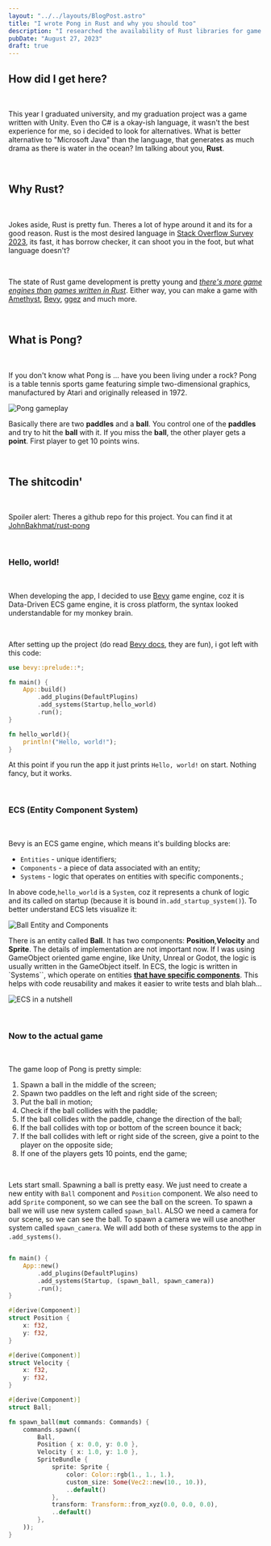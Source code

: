 ```yaml
---
layout: "../../layouts/BlogPost.astro"
title: "I wrote Pong in Rust and why you should too"
description: "I researched the availability of Rust libraries for game development and wrote Pong in Rust. Here's why you should too."
pubDate: "August 27, 2023"
draft: true
---
```


## How did I get here?

<br/>

This year I graduated university, and my graduation project was a game written with Unity. Even tho C# is a okay-ish language, it wasn't the best experience for me, so i decided to look for alternatives. What is better alternative to "Microsoft Java" than the language, that generates as much drama as there is water in the ocean? Im talking about you, <b>Rust</b>.

<br/>

## Why Rust?

<br/>

Jokes aside, Rust is pretty fun. Theres a lot of hype around it and its for a good reason.
Rust is the most desired language in [Stack Overflow Survey 2023](https://survey.stackoverflow.co/2023/#technology), its fast, it has borrow checker, it can shoot you in the foot, but what language doesn't?

<br/>

The state of Rust game development is pretty young and <i>[there's more game engines than games written in Rust](https://youtu.be/TGfQu0bQTKc?si=zJLF2i10Uhqhzo41)</i>. Either way, you can make a game with [Amethyst](https://amethyst.rs/), [Bevy](https://bevyengine.org/), [ggez](https://ggez.rs/) and much more.

<br/>

## What is Pong?

<br/>

If you don't know what Pong is ... have you been living under a rock? Pong is a table tennis sports game featuring simple two-dimensional graphics, manufactured by Atari and originally released in 1972.

![Pong gameplay](https://media.tenor.com/h5RG9KzJ8PYAAAAC/pong-game.gif)

Basically there are two <b>paddles</b> and a <b>ball</b>. You control one of the <b>paddles</b> and try to hit the <b>ball</b> with it. If you miss the <b>ball</b>, the other player gets a <b>point</b>. First player to get 10 points wins.

<br/>

## The shitcodin'

<br/>

Spoiler alert: Theres a github repo for this project. You can find it at [JohnBakhmat/rust-pong](https://github.com/JohnBakhmat/rust-pong)

<br/>

### Hello, world!

<br/>

When developing the app, I decided to use [Bevy](https://bevyengine.org/) game engine, coz it is Data-Driven ECS game engine, it is cross platform, the syntax looked understandable for my monkey brain.

<br/>

After setting up the project (do read [Bevy docs](https://bevyengine.org/), they are fun), i got left with this code:

```rust
use bevy::prelude::*;

fn main() {
    App::build()
        .add_plugins(DefaultPlugins)
        .add_systems(Startup,hello_world)
        .run();
}

fn hello_world(){
    println!("Hello, world!");
}

```

At this point if you run the app it just prints `Hello, world!` on start. Nothing fancy, but it works.

<br/>

### ECS (Entity Component System)

<br/>

Bevy is an ECS game engine, which means it's building blocks are:

- `Entities` - unique identifiers;
- `Components` - a piece of data associated with an entity;
- `Systems` - logic that operates on entities with specific components.;

In above code,`hello_world` is a `System`, coz it represents a chunk of logic and its called on startup (because it is bound in`.add_startup_system()`).
To better understand ECS lets visualize it:

![Ball Entity and Components](https://i.imgur.com/fYDVXQO.png)

There is an entity called <b>Ball</b>. It has two components: <b>Position</b>,<b>Velocity</b> and <b>Sprite</b>. The details of implementation are not important now.
If I was using GameObject oriented game engine, like Unity, Unreal or Godot, the logic is usually written in the GameObject itself. In ECS, the logic is written in `Systems``, which operate on entities <u><b>that have specific components</b></u>. This helps with code reusability and makes it easier to write tests and blah blah...

![ECS in a nutshell](https://i.imgur.com/4NrLJSJ.png)

<br/>

### Now to the actual game

<br/>

The game loop of Pong is pretty simple:

1. Spawn a ball in the middle of the screen;
2. Spawn two paddles on the left and right side of the screen;
3. Put the ball in motion;
4. Check if the ball collides with the paddle;
5. If the ball collides with the paddle, change the direction of the ball;
6. If the ball collides with top or bottom of the screen bounce it back;
7. If the ball collides with left or right side of the screen, give a point to the player on the opposite side;
8. If one of the players gets 10 points, end the game;

<br/>

Lets start small. Spawning a ball is pretty easy. We just need to create a new entity with `Ball` component and `Position` component. We also need to add `Sprite` component, so we can see the ball on the screen. To spawn a ball we will use new system called `spawn_ball`. ALSO we need a camera for our scene, so we can see the ball. To spawn a camera we will use another system called `spawn_camera`. We will add both of these systems to the app in `.add_systems()`.

```rust

fn main() {
    App::new()
        .add_plugins(DefaultPlugins)
        .add_systems(Startup, (spawn_ball, spawn_camera))
        .run();
}

#[derive(Component)]
struct Position {
    x: f32,
    y: f32,
}

#[derive(Component)]
struct Velocity {
    x: f32,
    y: f32,
}

#[derive(Component)]
struct Ball;

fn spawn_ball(mut commands: Commands) {
    commands.spawn((
        Ball,
        Position { x: 0.0, y: 0.0 },
        Velocity { x: 1.0, y: 1.0 },
        SpriteBundle {
            sprite: Sprite {
                color: Color::rgb(1., 1., 1.),
                custom_size: Some(Vec2::new(10., 10.)),
                ..default()
            },
            transform: Transform::from_xyz(0.0, 0.0, 0.0),
            ..default()
        },
    ));
}
```
